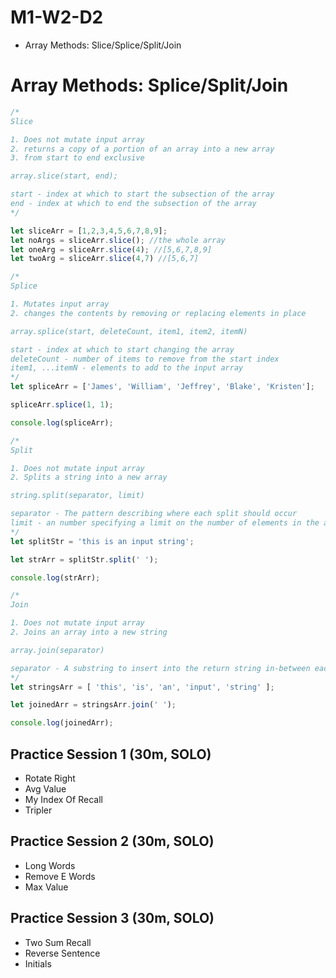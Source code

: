 # M1-W2-D2

- Array Methods: Slice/Splice/Split/Join

# Array Methods: Splice/Split/Join

```js
/*
Slice

1. Does not mutate input array
2. returns a copy of a portion of an array into a new array
3. from start to end exclusive 

array.slice(start, end);

start - index at which to start the subsection of the array
end - index at which to end the subsection of the array
*/

let sliceArr = [1,2,3,4,5,6,7,8,9];
let noArgs = sliceArr.slice(); //the whole array
let oneArg = sliceArr.slice(4); //[5,6,7,8,9]
let twoArg = sliceArr.slice(4,7) //[5,6,7]

/*
Splice

1. Mutates input array
2. changes the contents by removing or replacing elements in place

array.splice(start, deleteCount, item1, item2, itemN)

start - index at which to start changing the array
deleteCount - number of items to remove from the start index
item1, ...itemN - elements to add to the input array
*/
let spliceArr = ['James', 'William', 'Jeffrey', 'Blake', 'Kristen'];

spliceArr.splice(1, 1);

console.log(spliceArr);

/*
Split

1. Does not mutate input array
2. Splits a string into a new array

string.split(separator, limit)

separator - The pattern describing where each split should occur
limit - an number specifying a limit on the number of elements in the array
*/
let splitStr = 'this is an input string';

let strArr = splitStr.split(' ');

console.log(strArr);

/*
Join

1. Does not mutate input array
2. Joins an array into a new string

array.join(separator)

separator - A substring to insert into the return string in-between each element
*/
let stringsArr = [ 'this', 'is', 'an', 'input', 'string' ];

let joinedArr = stringsArr.join(' ');

console.log(joinedArr);
```

## Practice Session 1 (30m, SOLO)

- Rotate Right
- Avg Value
- My Index Of Recall
- Tripler

## Practice Session 2 (30m, SOLO)

- Long Words
- Remove E Words
- Max Value

## Practice Session 3 (30m, SOLO)

- Two Sum Recall
- Reverse Sentence
- Initials